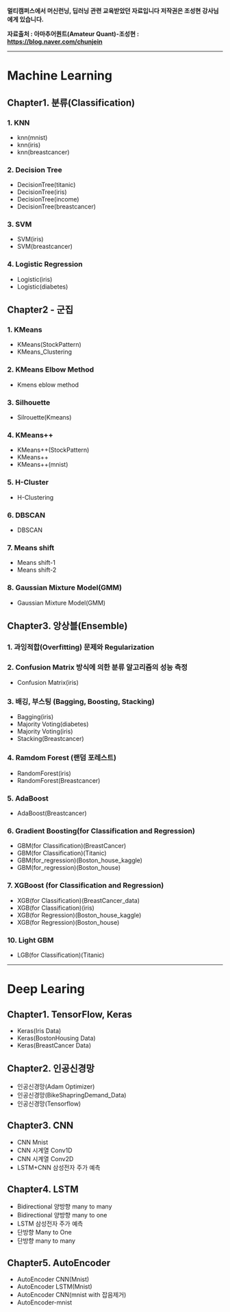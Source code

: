 **멀티캠퍼스에서 머신런닝, 딥러닝 관련 교육받았던 자료입니다 저작권은 조성현 강사님에게 있습니다.**

**자료출처 : 아마추어퀀트(Amateur Quant)-조성현 : https://blog.naver.com/chunjein**

---
# Machine Learning
## Chapter1. 분류(Classification)

### 1. KNN

- knn(mnist)
- knn(iris)
- knn(breastcancer)
<!-- <details>
<summary>Click!</summary>
<div markdown="1">
  
Link: [Velog][vurl_KNN]

[vurl_KNN]: https://velog.io/@hyunicecream/KNN

Link: [Code][knn]

[knn]: https://github.com/hyunicecream/ML-DL/tree/main/Classification/KNN
  
</div>
</details> -->


### 2. Decision Tree

- DecisionTree(titanic)
- DecisionTree(iris)
- DecisionTree(income)
- DecisionTree(breastcancer)

<!-- <details>
<summary>Click!</summary>
<div markdown="1">

Link: [Velog][vurl_Dtree]

[vurl_Dtree]: https://velog.io/@hyunicecream/Decision-Tree-%EC%9D%98%EC%82%AC%EA%B2%B0%EC%A0%95-%EB%82%98%EB%AC%B4
 
Link: [Code][Dtree]
  
[Dtree]:  https://github.com/hyunicecream/ML-DL/tree/main/Classification/Dtree
</div>
</details> -->

### 3. SVM

- SVM(iris)
- SVM(breastcancer)

<!-- <details>
<summary>Click!</summary>
<div markdown="1">
 
Link: [Velog][vurl_SVM]

[vurl_SVM]: https://velog.io/@hyunicecream/SVM-Support-Vector-Machine
  
Link: [Code][SVM]
  
[SVM]: https://github.com/hyunicecream/ML-DL/tree/main/Classification/SVM
</div>
</details> -->


### 4. Logistic Regression

- Logistic(iris)
- Logistic(diabetes)

<!-- <details>
<summary>Click!</summary>
<div markdown="1">

Link: [Velog][vurl_logistic]
  
[vurl_logistic]: https://velog.io/@hyunicecream/Logistic-Regression
  
Code: [Code][logistic]
  
[logistic]: https://github.com/hyunicecream/ML-DL/tree/main/Classification/LogisticRegression

</div>
</details> -->

## Chapter2 - 군집 

### 1. KMeans

- KMeans(StockPattern)
- KMeans_Clustering

<!-- <details>
<summary>Click!</summary>
<div markdown="1">
  
Code: [Code][kmeans]
  
[kmeans]: https://github.com/hyunicecream/ML-DL/blob/main/Clustering/KMeans/KMeans_Clustering.ipynb

</div>
</details> -->

### 2. KMeans Elbow Method

- Kmens eblow method

<!-- <details>
<summary>Click!</summary>
<div markdown="1">
  
Code: [Code][KMeans Elbow Method]
  
[KMeans Elbow Method]: https://github.com/hyunicecream/ML-DL/tree/main/Clustering/KMeans%20Elbow%20Method

</div>
</details> -->

### 3. Silhouette

- Silrouette(Kmeans)

<!-- <details>
<summary>Click!</summary>
<div markdown="1">
  
Code: [Code][Silrouette]
  
[Silrouette]: https://github.com/hyunicecream/ML-DL/tree/main/Clustering/Silrouette

</div>
</details> -->

### 4. KMeans++

- KMeans++(StockPattern)
- KMeans++
- KMeans++(mnist)

<!-- <details>
<summary>Click!</summary>
<div markdown="1">
  
Code: [Code][kmeans++]
  
[kmeans++]: https://github.com/hyunicecream/ML-DL/tree/main/Clustering/KMeans%2B%2B

</div>
</details> -->

### 5. H-Cluster

- H-Clustering

<!-- <details>
<summary>Click!</summary>
<div markdown="1">
  
Code: [Code][h-cluster]
  
[h-cluster]: https://github.com/hyunicecream/ML-DL/tree/main/Clustering/H-Clustering

</div>
</details> -->

### 6. DBSCAN

- DBSCAN

<!-- <details>
<summary>Click!</summary>
<div markdown="1">
  
Code: [Code][dbscan]
  
[dbscan]: https://github.com/hyunicecream/ML-DL/tree/main/Clustering/DBSCAN

</div>
</details> -->

### 7. Means shift

- Means shift-1
- Means shift-2

<!-- <details>
<summary>Click!</summary>
<div markdown="1">
  
Code: [Code][meanshift]
  
[meanshift]: https://github.com/hyunicecream/ML-DL/tree/main/Clustering/MeanShift

</div>
</details> -->

### 8. Gaussian Mixture Model(GMM)

- Gaussian Mixture Model(GMM)

<!-- <details>
<summary>Click!</summary>
<div markdown="1">
  
Code: [Code][Gaussian]
  
[Gaussian]: https://github.com/hyunicecream/ML-DL/tree/main/Clustering/Gaussian

</div>
</details> -->

## Chapter3.  앙상블(Ensemble)

### 1. 과잉적합(Overfitting) 문제와 Regularization
### 2. Confusion Matrix 방식에 의한 분류 알고리즘의 성능 측정

- Confusion Matrix(iris)

<!-- <details>
<summary>Click!</summary>
<div markdown="1">
  
Code: [Code][Confusion Matrix]
  
[Confusion Matrix]: https://github.com/hyunicecream/ML-DL/tree/main/Ensemble/Confusion%20Matrix
</div>
</details> -->

### 3. 배깅, 부스팅 (Bagging, Boosting, Stacking)

- Bagging(iris)
- Majority Voting(diabetes)
- Majority Voting(iris)
- Stacking(Breastcancer)

<!-- <details>
<summary>Click!</summary>
<div markdown="1">
  
Code: [Code][Bagging, Boosting, Stacking]
  
[Bagging, Boosting, Stacking]: https://github.com/hyunicecream/ML-DL/tree/main/Ensemble/Bagging-Voting-Stacking

</div>
</details> -->

### 4. Ramdom Forest (랜덤 포레스트)

- RandomForest(iris)
- RandomForest(Breastcancer)

<!-- <details>
<summary>Click!</summary>
<div markdown="1">
  
Code: [Code][Ramdom Forest]
  
[Ramdom Forest]: https://github.com/hyunicecream/ML-DL/tree/main/Ensemble/RandomForest

</div>
</details> -->

### 5. AdaBoost

- AdaBoost(Breastcancer)

<!-- <details>
<summary>Click!</summary>
<div markdown="1">
  
Code: [Code][AdaBoost]
  
[AdaBoost]: https://github.com/hyunicecream/ML-DL/tree/main/Ensemble/AdaBoost
</div>
</details> -->

### 6. Gradient Boosting(for Classification and Regression)

- GBM(for Classification)(BreastCancer)
- GBM(for Classification)(Titanic)
- GBM(for_regression)(Boston_house_kaggle)
- GBM(for_regression)(Boston_house)

<!-- <details>
<summary>Click!</summary>
<div markdown="1">
  
Code: [Code][Gradient Boosting]
  
[Gradient Boosting]: https://github.com/hyunicecream/ML-DL/tree/main/Ensemble/GBM
</div>
</details> -->

### 7. XGBoost (for Classification and Regression)

- XGB(for Classification)(BreastCancer_data)
- XGB(for Classification)(iris)
- XGB(for Regression)(Boston_house_kaggle)
- XGB(for Regression)(Boston_house)

<!-- <details>
<summary>Click!</summary>
<div markdown="1">
  
Code: [Code][XGBoost]
  
[XGBoost]: https://github.com/hyunicecream/ML-DL/tree/main/Ensemble/XGBoost
</div>
</details> -->

### 10. Light GBM

- LGB(for Classification)(Titanic)

<!-- <details>
<summary>Click!</summary>
<div markdown="1">
  
Code: [Code][Light GBM]
  
[Light GBM]: https://github.com/hyunicecream/ML-DL/tree/main/Ensemble/LGB
</div>
</details> -->

---

# Deep Learing

## Chapter1. TensorFlow, Keras

- Keras(Iris Data)
- Keras(BostonHousing Data)
- Keras(BreastCancer Data)

<!-- <details>
<summary>Click!</summary>
<div markdown="1">
  
Code: [Code][Keras]
  
[Keras]: https://github.com/hyunicecream/ML-DL/tree/main/Keras

</div>
</details> -->

## Chapter2. 인공신경망

- 인공신경망(Adam Optimizer)
- 인공신경망(BikeShapringDemand_Data)
- 인공신경망(Tensorflow)

<!-- <details>
<summary>Click!</summary>
<div markdown="1">
  
Code: [Code][인공경망]
  
[인공경망]: https://github.com/hyunicecream/ML-DL/tree/main/%EC%9D%B8%EA%B3%B5%EC%8B%A0%EA%B2%BD%EB%A7%9D

</div>
</details> -->

## Chapter3. CNN

- CNN Mnist
- CNN 시계열 Conv1D
- CNN 시계열 Conv2D
- LSTM+CNN 삼성전자 주가 예측

<!-- <details>
<summary>Click!</summary>
<div markdown="1">
  
Code: [Code][CNN]
  
[CNN]: https://github.com/hyunicecream/ML-DL/tree/main/CNN

</div>
</details> -->

## Chapter4. LSTM

- Bidirectional 양방향 many to many
- Bidirectional 양방향 many to one
- LSTM 삼성전자 주가 예측
- 단방향 Many to One
- 단방향 many to many

<!-- 
<details>
<summary>Click!</summary>
<div markdown="1">
  
Code: [Code][LSTM]
  
[LSTM]: https://github.com/hyunicecream/ML-DL/tree/main/LSTM

</div>
</details> -->

## Chapter5. AutoEncoder

- AutoEncoder CNN(Mnist)
- AutoEncoder LSTM(Mnist)
- AutoEncoder CNN(mnist with 잡음제거)
- AutoEncoder-mnist

<!-- <details>
<summary>Click!</summary>
<div markdown="1">
  
Code: [Code][AutoEncoder]
  
[AutoEncoder]: https://github.com/hyunicecream/ML-DL/tree/main/AutoEncoder

</div>
</details> -->
